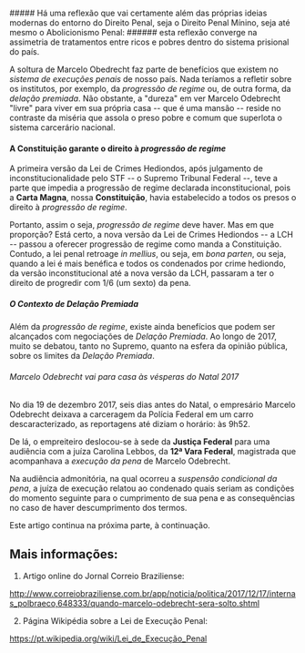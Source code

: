 <br>
##### Há uma reflexão que vai certamente além das próprias ideias modernas do entorno do Direito Penal, seja o Direito Penal Mínino, seja até mesmo o Abolicionismo Penal: 
###### esta reflexão converge na assimetria de tratamentos entre ricos e pobres dentro do sistema prisional do país.
<br>

A soltura de Marcelo Obedrecht faz parte de benefícios que existem no _sistema de execuções penais_ de nosso país. Nada teríamos a refletir sobre os institutos, por exemplo, da _progressão de regime_ ou, de outra forma, da _delação premiada_. Não obstante, a "dureza" em ver Marcelo Odebrecht "livre" para viver em sua própria casa -- que é uma mansão -- reside no contraste da miséria que assola o preso pobre e comum que superlota o sistema carcerário nacional.

#### A **Constituição** garante o direito à _progressão de regime_

A primeira versão da Lei de Crimes Hediondos, após julgamento de inconstitucionalidade pelo STF -- o Supremo Tribunal Federal --, teve a parte que impedia a progressão de regime declarada inconstitucional, pois a **Carta Magna**, nossa **Constituição**, havia estabelecido a todos os presos o direito à _progressão de regime_.

Portanto, assim o seja, _progressão de regime_ deve haver. Mas em que proporção? Está certo, a nova versão da Lei de Crimes Hediondos -- a LCH -- passou a oferecer progressão de regime como manda a Constituição. Contudo, a lei penal retroage _in mellius_, ou seja, em _bona parten_, ou seja, quando a lei é mais benéfica e todos os condenados por crime hediondo, da versão inconstitucional até a nova versão da LCH, passaram a ter o direito de progredir com 1/6 (um sexto) da pena.

##### O Contexto de _Delação Premiada_

Além da _progressão de regime_, existe ainda benefícios que podem ser alcançados com negociações de _Delação Premiada_. Ao longo de 2017, muito se debatou, tanto no Supremo, quanto na esfera da opinião pública, sobre os limites da _Delação Premiada_.

###### Marcelo Odebrecht vai para casa às vésperas do Natal 2017

No dia 19 de dezembro 2017, seis dias antes do Natal, o empresário Marcelo Odebrecht deixava a carceragem da Polícia Federal em um carro descaracterizado, as reportagens até diziam o horário: às 9h52.

De lá, o empreiteiro deslocou-se à sede da **Justiça Federal** para uma audiência com a juíza Carolina Lebbos, da **12ª Vara Federal**, magistrada que acompanhava a _execução da pena_ de Marcelo Odebrecht.

Na audiência admonitória, na qual ocorreu a _suspensão condicional da pena_, a juíza de execução relatou ao condenado quais seriam as condições do momento seguinte para o cumprimento de sua pena e as consequências no caso de haver descumprimento dos termos.

Este artigo continua na próxima parte, à continuação.


Mais informações:
-----------------

1) Artigo online do Jornal Correio Braziliense:

http://www.correiobraziliense.com.br/app/noticia/politica/2017/12/17/internas_polbraeco,648333/quando-marcelo-odebrecht-sera-solto.shtml

2) Página Wikipédia sobre a Lei de Execução Penal:

https://pt.wikipedia.org/wiki/Lei_de_Execução_Penal
